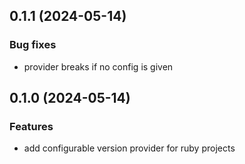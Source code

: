 ## 0.1.1 (2024-05-14)

### Bug fixes

- provider breaks if no config is given

## 0.1.0 (2024-05-14)

### Features

- add configurable version provider for ruby projects
